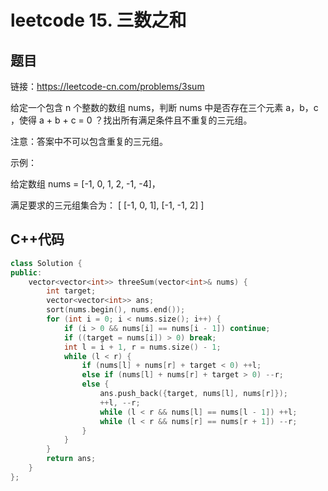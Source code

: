 # leetcode 15. 三数之和

## 题目

链接：https://leetcode-cn.com/problems/3sum

给定一个包含 n 个整数的数组 nums，判断 nums 中是否存在三个元素 a，b，c ，使得 a + b + c = 0 ？找出所有满足条件且不重复的三元组。

注意：答案中不可以包含重复的三元组。

示例：

给定数组 nums = [-1, 0, 1, 2, -1, -4]，

满足要求的三元组集合为：
[
  [-1, 0, 1],
  [-1, -1, 2]
]


## C++代码

```c++
class Solution {
public:
    vector<vector<int>> threeSum(vector<int>& nums) {
        int target;
        vector<vector<int>> ans;
        sort(nums.begin(), nums.end());
        for (int i = 0; i < nums.size(); i++) {
            if (i > 0 && nums[i] == nums[i - 1]) continue;
            if ((target = nums[i]) > 0) break;
            int l = i + 1, r = nums.size() - 1;
            while (l < r) {
                if (nums[l] + nums[r] + target < 0) ++l;
                else if (nums[l] + nums[r] + target > 0) --r;
                else {
                    ans.push_back({target, nums[l], nums[r]});
                    ++l, --r;
                    while (l < r && nums[l] == nums[l - 1]) ++l;
                    while (l < r && nums[r] == nums[r + 1]) --r;
                }
            }
        }
        return ans; 
    }
};
```
